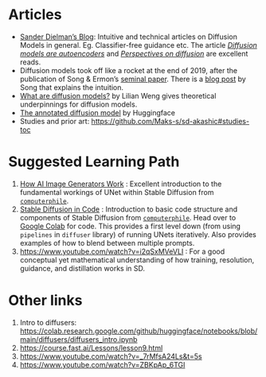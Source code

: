 # Articles

- [Sander Dielman’s Blog](https://sander.ai/posts/): Intuitive and technical articles on Diffusion Models in general. Eg. Classifier-free guidance etc. The article [_Diffusion models are autoencoders_](https://sander.ai/2022/01/31/diffusion.html) and [_Perspectives on diffusion_](https://sander.ai/2023/07/20/perspectives.html) are excellent reads.
- Diffusion models took off like a rocket at the end of 2019, after the publication of Song & Ermon’s [seminal paper](https://arxiv.org/abs/1907.05600). There is a [blog post](http://yang-song.net/blog/2021/score/) by Song that explains the intuition.
- [What are diffusion models?](https://lilianweng.github.io/posts/2021-07-11-diffusion-models/) by Lilian Weng gives theoretical underpinnings for diffusion models.
- [The annotated diffusion model](https://huggingface.co/blog/annotated-diffusion) by Huggingface
- Studies and prior art: https://github.com/Maks-s/sd-akashic#studies-toc



# Suggested Learning Path

1. [How AI Image Generators Work](https://www.youtube.com/watch?v=1CIpzeNxIhU) : Excellent introduction to the fundamental workings of UNet within Stable Diffusion from [`computerphile`](https://www.youtube.com/@Computerphile).
2. [Stable Diffusion in Code](https://www.youtube.com/watch?v=-lz30by8-sU) : Introduction to basic code structure and components of Stable Diffusion from [`computerphile`](https://www.youtube.com/@Computerphile). Head over to [Google Colab](https://colab.research.google.com/drive/1roZqqhsdpCXZr8kgV_Bx_ABVBPgea3lX?usp=sharing) for code. This provides a first level down (from using `pipelines` in `diffuser` library) of running UNets iteratively. Also provides examples of how to blend between multiple prompts. 
3. https://www.youtube.com/watch?v=i2qSxMVeVLI : For a good conceptual yet mathematical understanding of how training, resolution, guidance, and distillation works in SD.

# Other links
1. Intro to diffusers: https://colab.research.google.com/github/huggingface/notebooks/blob/main/diffusers/diffusers_intro.ipynb
2. https://course.fast.ai/Lessons/lesson9.html
3. https://www.youtube.com/watch?v=_7rMfsA24Ls&t=5s
3. https://www.youtube.com/watch?v=ZBKpAp_6TGI 